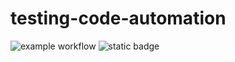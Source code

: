 # testing-code-automation

![example workflow](https://github.com/github/docs/actions/workflows/main.yml/badge.svg)
![static badge](https://img.shields.io/badge/Static%20Badge-static-green)


  
